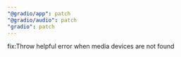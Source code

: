 ```yaml
---
"@gradio/app": patch
"@gradio/audio": patch
"gradio": patch
---
```


fix:Throw helpful error when media devices are not found
